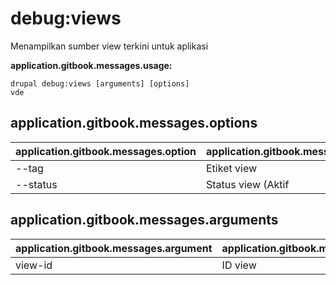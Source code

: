 # debug:views
Menampilkan sumber view terkini untuk aplikasi

**application.gitbook.messages.usage:**
```
drupal debug:views [arguments] [options]
vde
```

## application.gitbook.messages.options
application.gitbook.messages.option | application.gitbook.messages.details
-------|-------------
--tag | Etiket view
--status | Status view (Aktif|Non Aktif)

## application.gitbook.messages.arguments
application.gitbook.messages.argument | application.gitbook.messages.details
---------|-------------
view-id | ID view
